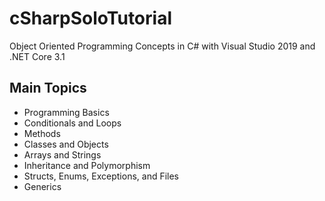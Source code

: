 # cSharpSoloTutorial
Object Oriented Programming Concepts in C# with Visual Studio 2019 and .NET Core 3.1

## Main Topics
* Programming Basics
* Conditionals and Loops
* Methods
* Classes and Objects
* Arrays and Strings
* Inheritance and Polymorphism
* Structs, Enums, Exceptions, and Files
* Generics